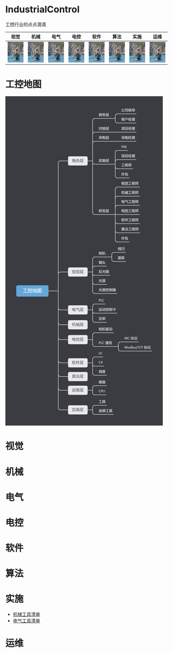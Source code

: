 # IndustrialControl
工控行业的点点滴滴

<!-- <style>
th, td {
    text-align: center;
}
td {
    height: 128px;
}
table th:nth-of-type(1) {
    width: 10%;
}
table th:nth-of-type(2) {
    width: 10%;
}
table th:nth-of-type(3) {
    width: 10%;
}
table th:nth-of-type(4) {
    width: 10%;
}
table th:nth-of-type(5) {
    width: 10%;
}
table th:nth-of-type(6) {
    width: 10%;
}
table th:nth-of-type(7) {
    width: 10%;
}
table th:nth-of-type(8) {
    width: 10%;
}
</style> -->

|                       视觉                        |                       机械                        |                       电气                        |                       电控                        |                       软件                        |                       算法                        |                       实施                        |                       运维                        |
| :-----------------------------------------------: | :-----------------------------------------------: | :-----------------------------------------------: | :-----------------------------------------------: | :-----------------------------------------------: | :-----------------------------------------------: | :-----------------------------------------------: | :-----------------------------------------------: |
| <img src="./img/测试.jpg" width="64" height="64"> | <img src="./img/测试.jpg" width="64" height="64"> | <img src="./img/测试.jpg" width="64" height="64"> | <img src="./img/测试.jpg" width="64" height="64"> | <img src="./img/测试.jpg" width="64" height="64"> | <img src="./img/测试.jpg" width="64" height="64"> | <img src="./img/测试.jpg" width="64" height="64"> | <img src="./img/测试.jpg" width="64" height="64"> |

# 工控地图
<img src="./img/工控地图.png">

# 视觉

# 机械

# 电气

# 电控

# 软件

# 算法

# 实施
- [机械工具清单](./Implement/Mechanical/机械工具清单.md)
- [电气工具清单](./Implement/Electric/电气工具清单.md)

# 运维




